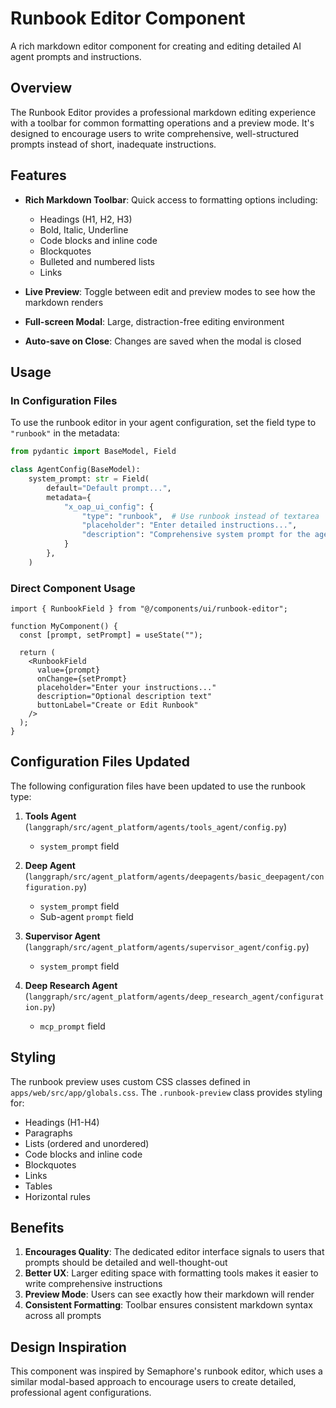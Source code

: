 # Runbook Editor Component

A rich markdown editor component for creating and editing detailed AI agent prompts and instructions.

## Overview

The Runbook Editor provides a professional markdown editing experience with a toolbar for common formatting operations and a preview mode. It's designed to encourage users to write comprehensive, well-structured prompts instead of short, inadequate instructions.

## Features

- **Rich Markdown Toolbar**: Quick access to formatting options including:
  - Headings (H1, H2, H3)
  - Bold, Italic, Underline
  - Code blocks and inline code
  - Blockquotes
  - Bulleted and numbered lists
  - Links
  
- **Live Preview**: Toggle between edit and preview modes to see how the markdown renders
- **Full-screen Modal**: Large, distraction-free editing environment
- **Auto-save on Close**: Changes are saved when the modal is closed

## Usage

### In Configuration Files

To use the runbook editor in your agent configuration, set the field type to `"runbook"` in the metadata:

```python
from pydantic import BaseModel, Field

class AgentConfig(BaseModel):
    system_prompt: str = Field(
        default="Default prompt...",
        metadata={
            "x_oap_ui_config": {
                "type": "runbook",  # Use runbook instead of textarea
                "placeholder": "Enter detailed instructions...",
                "description": "Comprehensive system prompt for the agent",
            }
        },
    )
```

### Direct Component Usage

```tsx
import { RunbookField } from "@/components/ui/runbook-editor";

function MyComponent() {
  const [prompt, setPrompt] = useState("");

  return (
    <RunbookField
      value={prompt}
      onChange={setPrompt}
      placeholder="Enter your instructions..."
      description="Optional description text"
      buttonLabel="Create or Edit Runbook"
    />
  );
}
```

## Configuration Files Updated

The following configuration files have been updated to use the runbook type:

1. **Tools Agent** (`langgraph/src/agent_platform/agents/tools_agent/config.py`)
   - `system_prompt` field

2. **Deep Agent** (`langgraph/src/agent_platform/agents/deepagents/basic_deepagent/configuration.py`)
   - `system_prompt` field
   - Sub-agent `prompt` field

3. **Supervisor Agent** (`langgraph/src/agent_platform/agents/supervisor_agent/config.py`)
   - `system_prompt` field

4. **Deep Research Agent** (`langgraph/src/agent_platform/agents/deep_research_agent/configuration.py`)
   - `mcp_prompt` field

## Styling

The runbook preview uses custom CSS classes defined in `apps/web/src/app/globals.css`. The `.runbook-preview` class provides styling for:

- Headings (H1-H4)
- Paragraphs
- Lists (ordered and unordered)
- Code blocks and inline code
- Blockquotes
- Links
- Tables
- Horizontal rules

## Benefits

1. **Encourages Quality**: The dedicated editor interface signals to users that prompts should be detailed and well-thought-out
2. **Better UX**: Larger editing space with formatting tools makes it easier to write comprehensive instructions
3. **Preview Mode**: Users can see exactly how their markdown will render
4. **Consistent Formatting**: Toolbar ensures consistent markdown syntax across all prompts

## Design Inspiration

This component was inspired by Semaphore's runbook editor, which uses a similar modal-based approach to encourage users to create detailed, professional agent configurations.

